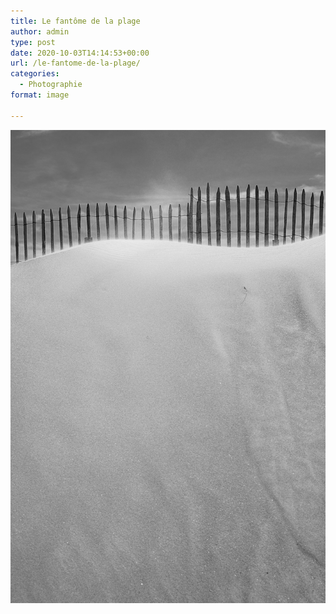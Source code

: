 ```yaml
---
title: Le fantôme de la plage
author: admin
type: post
date: 2020-10-03T14:14:53+00:00
url: /le-fantome-de-la-plage/
categories:
  - Photographie
format: image

---
```

![Le fantôme de la plage](./img_0110.jpg)